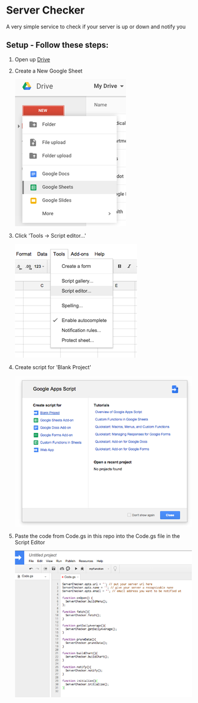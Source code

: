 # Server Checker
A very simple service to check if your server is up or down and notify you

## Setup - Follow these steps:

1. Open up [Drive](https://drive.google.com)

2. Create a New Google Sheet

    ![Server Checker Step 2](https://raw.githubusercontent.com/dankantor/server-checker/master/screenshots/serverchecker-1.png)

3. Click 'Tools -> Script editor...'

    ![Server Checker Step 3](https://raw.githubusercontent.com/dankantor/server-checker/master/screenshots/serverchecker-2.png)
    
4. Create script for 'Blank Project'

    ![Server Checker Step 4](https://raw.githubusercontent.com/dankantor/server-checker/master/screenshots/serverchecker-3.png)
    
5. Paste the code from Code.gs in this repo into the Code.gs file in the Script Editor

    ![Server Checker Step 5](https://raw.githubusercontent.com/dankantor/server-checker/master/screenshots/serverchecker-4.png)
